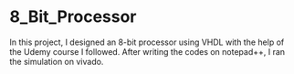 # 8_Bit_Processor
In this project, I designed an 8-bit processor using VHDL with the help of the Udemy course I followed. After writing the codes on notepad++, I ran the simulation on vivado.
